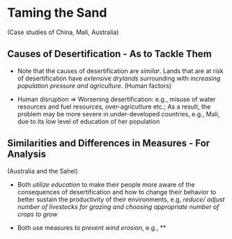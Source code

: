 # Taming the Sand

(Case studies of China, Mali, Australia)

## Causes of Desertification - As to Tackle Them

- Note that the causes of desertification are *similar*. Lands that are at risk of desertification have *extensive drylands* surrounding with *increasing population pressure and agriculture*. (Human factors)

- Human disruption => Worsening desertification: e.g., misuse of water resources and fuel resources, over-agriculture etc.; As a result, the problem may be more severe in under-developed countries, e.g., Mali, due to its low level of education of her population

## Similarities and Differences in Measures - For Analysis

(Australia and the Sahel)

- Both *utilize education* to make their people more aware of the consequences of desertification and how to change their behavior to better sustain the productivity of their environments, e.g, *reduce/ adjust number of livestocks for grazing and choosing appropriate number of crops to grow*

- Both use measures to *prevent wind erosion*, e.g., **
